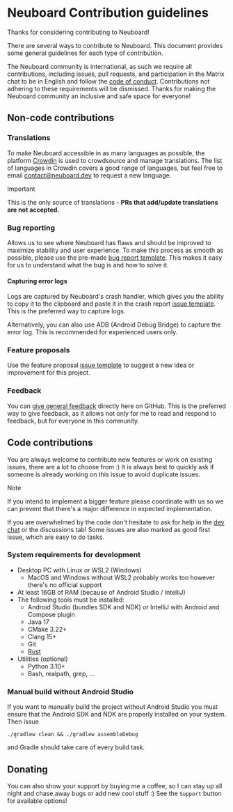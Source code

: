 # Neuboard Contribution guidelines

Thanks for considering contributing to Neuboard!

There are several ways to contribute to Neuboard. This document provides some general guidelines for each type of contribution.

The Neuboard community is international, as such we require all contributions, including issues, pull requests, and participation in the Matrix chat to be in English and follow the [code of conduct](https://github.com/neuboard/neuboard/blob/main/CODE_OF_CONDUCT.md). Contributions not adhering to these requirements will be dismissed. Thanks for making the Neuboard community an inclusive and safe space for everyone!

## Non-code contributions

### Translations

To make Neuboard accessible in as many languages as possible, the platform [Crowdin](https://crowdin.neuboard.dev) is used to crowdsource and manage translations.  The list of languages in Crowdin covers a good range of languages, but feel free to email [contact@neuboard.dev](mailto:contact@neuboard.dev) to request a new language.

> [!IMPORTANT]
> This is the only source of translations - **PRs that add/update translations are not accepted.**

### Bug reporting

Allows us to see where Neuboard has flaws and should be improved to maximize stability and user experience. To make this process as smooth as possible, please use the pre-made [bug report template](https://github.com/neuboard/neuboard/issues/new?template=bug_report.yml). This makes it easy for us to understand what the bug is and how to solve it.

#### Capturing error logs

Logs are captured by Neuboard's crash handler, which gives you the ability to copy it to the clipboard and paste it in the crash report [issue template](https://github.com/neuboard/neuboard/issues/new?template=crash_report.yml). This is the preferred way to capture logs.

Alternatively, you can also use ADB (Android Debug Bridge) to capture the error log. This is recommended for experienced users only.

### Feature proposals

Use the feature proposal [issue template](https://github.com/neuboard/neuboard/issues/new?template=feature_request.yml) to suggest a new idea or improvement for this project.

### Feedback

You can [give general feedback](https://github.com/neuboard/neuboard/discussions/new?category=feedback) directly here on GitHub. This is the preferred way to give feedback, as it allows not only for me to read and respond to feedback, but for everyone in this community.

## Code contributions

You are always welcome to contribute new features or work on existing issues, there are a lot to choose from :) It is always best to quickly ask if someone is already working on this issue to avoid duplicate issues.

> [!NOTE]
> If you intend to implement a bigger feature please coordinate with us so we can prevent that there's a major difference in expected implementation.

If you are overwhelmed by the code don't hesitate to ask for help in the [dev chat](https://matrix.to/#/#neuboard-dev:matrix.org) or the discussions tab! Some issues are also marked as good first issue, which are easy to do tasks.

### System requirements for development

- Desktop PC with Linux or WSL2 (Windows)
  - MacOS and Windows without WSL2 probably works too however there's no official support
- At least 16GB of RAM (because of Android Studio / IntelliJ)
- The following tools must be installed:
  - Android Studio (bundles SDK and NDK) or IntelliJ with Android and Compose plugin
  - Java 17
  - CMake 3.22+
  - Clang 15+
  - Git
  - [Rust](https://www.rust-lang.org/tools/install)
- Utilities (optional)
  - Python 3.10+
  - Bash, realpath, grep, ...

### Manual build without Android Studio

If you want to manually build the project without Android Studio you must ensure that the Android SDK and NDK are properly installed on your system. Then issue

```./gradlew clean && ./gradlew assembleDebug```

and Gradle should take care of every build task.

## Donating

You can also show your support by buying me a coffee, so I can stay up all night and chase away bugs or add new cool stuff :)
See the `Support` button for available options!
